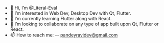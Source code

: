 - 👋 Hi, I’m @Literal-Eval
- 👀 I’m interested in Web Dev, Desktop Dev with Qt, Flutter.
- 🌱 I’m currently learning Flutter along with React.
- 💞️ I’m looking to collaborate on any type of app built upon Qt, Flutter or React.
- 📫 How to reach me:
-- pandeyravidev@gmail.com

<!---
Literal-Eval/Literal-Eval is a ✨ special ✨ repository because its `README.md` (this file) appears on your GitHub profile.
You can click the Preview link to take a look at your changes.
--->

